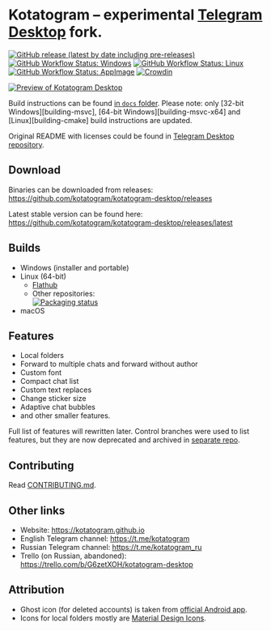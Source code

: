 # Kotatogram – experimental [Telegram Desktop][telegram_desktop] fork.

[![GitHub release (latest by date including pre-releases)](https://badgen.net/github/release/kotatogram/kotatogram-desktop?label=Latest%20release)][releases]
[![GitHub Workflow Status: Windows](https://github.com/kotatogram/kotatogram-desktop/workflows/Windows./badge.svg?event=push)][actions]
[![GitHub Workflow Status: Linux](https://github.com/kotatogram/kotatogram-desktop/workflows/Linux./badge.svg?event=push)][actions]
[![GitHub Workflow Status: AppImage](https://github.com/kotatogram/kotatogram-desktop/workflows/AppImage./badge.svg?event=push)][actions]
[![Crowdin](https://badges.crowdin.net/kotatogram-desktop/localized.svg)](https://crowdin.com/project/kotatogram-desktop)

[![Preview of Kotatogram Desktop][preview_image]][preview_image_url]

Build instructions can be found [in `docs` folder][build]. Please note: only [32-bit Windows][building-msvc], [64-bit Windows][building-msvc-x64] and [Linux][building-cmake] build instructions are updated.

Original README with licenses could be found in [Telegram Desktop repository][telegram_desktop_readme].

## Download
Binaries can be downloaded from releases: https://github.com/kotatogram/kotatogram-desktop/releases

Latest stable version can be found here: https://github.com/kotatogram/kotatogram-desktop/releases/latest

## Builds
* Windows (installer and portable)
* Linux (64-bit)
  * [Flathub][flatpak]
  * Other repositories:<br>[![Packaging status](https://repology.org/badge/vertical-allrepos/kotatogram-desktop.svg)][repology]
* macOS

## Features
* Local folders
* Forward to multiple chats and forward without author
* Custom font
* Compact chat list
* Custom text replaces
* Change sticker size
* Adaptive chat bubbles
* and other smaller features.

Full list of features will rewritten later. Control branches were used to list features, but they are now deprecated and archived in [separate repo][archive].

## Contributing
Read [CONTRIBUTING.md][contributing].

## Other links
* Website: https://kotatogram.github.io
* English Telegram channel: https://t.me/kotatogram
* Russian Telegram channel: https://t.me/kotatogram_ru
* Trello (on Russian, abandoned): https://trello.com/b/G6zetXOH/kotatogram-desktop

## Attribution
* Ghost icon (for deleted accounts) is taken from [official Android app](https://github.com/DrKLO/Telegram).
* Icons for local folders mostly are [Material Design Icons](https://materialdesignicons.com/).

[//]: # (LINKS)
[Telegram_Desktop]: https://t.me/Gishankrishka1
[releases]: https://github.com/kotatogram/kotatogram-desktop/releases
[actions]: https://github.com/kotatogram/kotatogram-desktop/actions
[telegram_desktop_readme]: https://github.com/telegramdesktop/tdesktop/blob/dev/README.md
[repology]: https://repology.org/project/kotatogram-desktop/versions
[flatpak]: https://flathub.org/apps/details/io.github.kotatogram
[changelog]: https://github.com/kotatogram/kotatogram-desktop/blob/dev/kotatogram_changes.txt
[preview_image]: https://github.com/kotatogram/kotatogram-desktop/blob/dev/docs/assets/ktg_preview.png "Preview of Kotatogram Desktop"
[preview_image_url]: https://github.com/kotatogram/kotatogram-desktop/blob/dev/docs/assets/ktg_preview.png
[contributing]: https://github.com/kotatogram/kotatogram-desktop/blob/dev/.github/CONTRIBUTING.md
[archive]: https://github.com/kotatogram/kotatogram-archived
[build]: https://github.com/kotatogram/kotatogram-desktop/blob/dev/docs
[win32]: https://github.com/kotatogram/kotatogram-desktop/blob/dev/docs/building-win.md
[win64]: https://github.com/kotatogram/kotatogram-desktop/blob/dev/docs/building-win-x64.md
[linux]: https://github.com/kotatogram/kotatogram-desktop/blob/dev/docs/building-linux.md
